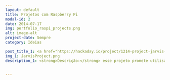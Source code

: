 ```yaml
---
layout: default
title: Projetos com Raspberry Pi
modal-id: 2
date: 2014-07-17
img: portfolio_raspi_projects.png
alt: image-alt
project-date: Sempre
category: Ideias

post_title_1: <a href="https://hackaday.io/project/1214-project-jarvis-ai-home-automation-assistant"><strong>Jarvis - Inteligência Artificial em casa (em inglês)</strong></a>
img_1: JarvisProject.png
description_1: <strong>Descrição:</strong> esse projeto promete utilisar uma solução baseada em Inteligência Artificial (IA) para reduzir o consumo de energia de sua casa e para oferecer um assistente pessoal artificial. As decisões são tomadas de acordo com o ambiente. Por exemplo, o seu novo assistente é capaz de ativar a máquina de café antes do usuário acordar, ou pode receber ordens como para apagar todas as luzes da casa.


---
```

